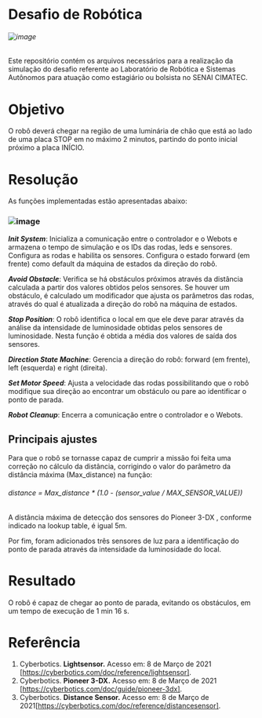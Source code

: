 # Desafio de Robótica

   ###### ![image](https://user-images.githubusercontent.com/21108858/110886659-c62ef100-82c7-11eb-9f5b-b1bb849f3a5e.png)
                            
Este repositório contém os arquivos necessários para a realização da simulação do desafio referente ao Laboratório de Robótica e Sistemas Autônomos para atuação como estagiário ou bolsista no SENAI CIMATEC.

# Objetivo
O robô deverá chegar na região de uma luminária de chão que está ao lado de uma placa STOP em no máximo 2 minutos, partindo do ponto inicial próximo a placa INÍCIO.
# Resolução
As funções implementadas estão apresentadas abaixo:

### ![image](https://user-images.githubusercontent.com/21108858/110886799-fb3b4380-82c7-11eb-9172-e573956c4599.png)
                                            
_**Init System**_: Inicializa a comunicação entre o controlador e o Webots e armazena o tempo de simulação e os IDs das rodas, leds e sensores. Configura as rodas e habilita os sensores. Configura o estado forward (em frente) como default da máquina de estados da direção do robô.

_**Avoid Obstacle**_: Verifica se há obstáculos próximos através da distância calculada a partir dos valores obtidos pelos sensores. Se houver um obstáculo, é calculado um modificador que ajusta os parâmetros das rodas, através do qual é atualizada a direção do robô na máquina de estados. 

_**Stop Position**_: O robô identifica o local em que ele deve parar através da análise da intensidade de luminosidade obtidas pelos sensores de luminosidade. Nesta função é obtida a média dos valores de saída dos sensores.

_**Direction State Machine**_: Gerencia a direção do robô: forward (em frente), left (esquerda) e right (direita).

_**Set Motor Speed**_: Ajusta a velocidade das rodas possibilitando que o robô modifique sua direção ao encontrar um obstáculo ou pare ao identificar o ponto de parada.

_**Robot Cleanup**_: Encerra a comunicação entre o controlador e o Webots.

## Principais ajustes
Para que o robô se tornasse capaz de cumprir a missão foi feita uma correção no cálculo da distância, corrigindo o valor do parâmetro da distância máxima (Max_distance) na função:
###### _distance = Max_distance * (1.0 - (sensor_value / MAX_SENSOR_VALUE))_
                   
A distância máxima de detecção dos sensores do Pioneer 3-DX , conforme indicado na lookup table, é igual 5m.

Por fim, foram adicionados três sensores de luz para a identificação do ponto de parada através da intensidade da luminosidade do local.
# Resultado
O robô é capaz de chegar ao ponto de parada, evitando os obstáculos, em um tempo de execução de 1 min 16 s.
# Referência 
1. Cyberbotics. **Lightsensor.** Acesso em: 8 de Março de 2021 [https://cyberbotics.com/doc/reference/lightsensor].
2. Cyberbotics. **Pioneer 3-DX.** Acesso em: 8 de Março de 2021 [https://cyberbotics.com/doc/guide/pioneer-3dx].
3. Cyberbotics. **Distance Sensor.** Acesso em: 8 de Março de 2021[https://cyberbotics.com/doc/reference/distancesensor].
